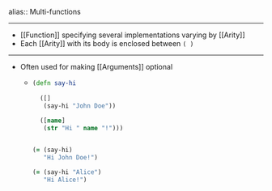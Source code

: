 alias:: Multi-functions

- ---
- [[Function]] specifying several implementations varying by [[Arity]]
- Each [[Arity]] with its body is enclosed between `( )`
- ---
- Often used for making [[Arguments]] optional
	- ``` clojure
	  (defn say-hi
	    
	    ([]
	     (say-hi "John Doe"))
	    
	    ([name]
	     (str "Hi " name "!")))
	  
	  
	  (= (say-hi)
	     "Hi John Doe!")
	  
	  (= (say-hi "Alice")
	     "Hi Alice!")
	  ```